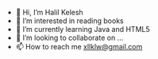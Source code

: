 - 👋 Hi, I’m Halil Kelesh
- 👀 I’m interested in reading books
- 🌱 I’m currently learning Java  and HTML5
- 💞️ I’m looking to collaborate on ...
- 📫 How to reach me xllklw@gmail.com

<!---
HalilKelew/HalilKelew is a ✨ special ✨ repository because its `README.md` (this file) appears on your GitHub profile.
You can click the Preview link to take a look at your changes.
--->
